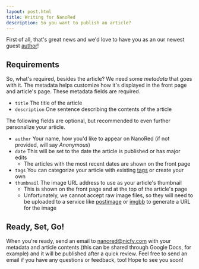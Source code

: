 ```yaml
---
layout: post.html
title: Writing for NanoRed
description: So you want to publish an article?
---
```

First of all, that's great news and we'd love to have you as an our newest guest [author](/authors)!

## Requirements

So, what's required, besides the article? We need some *metadata* that goes with it. The metadata helps customize how it's displayed in the front page and article's page. These metadata fields are required.

- `title` The title of the article
- `description` One sentence describing the contents of the article

The following fields are optional, but recommended to even further personalize your article.

- `author` Your name, how you'd like to appear on NanoRed (if not provided, will say *Anonymous*)
- `date` This will be set to the date the article is published or has major edits
    - The articles with the most recent dates are shown on the front page
- `tags` You can categorize your article with existing [tags](/tags) or create your own
- `thumbnail` The image URL address to use as your article's thumbnail
    - This is shown on the front page and at the top of the article's page
    - Unfortunately, we cannot accept raw image files, so they will need to be uploaded to a service like [postimage](https://postimages.org/) or [imgbb](https://imgbb.com/) to generate a URL for the image

## Ready, Set, Go!

When you're ready, send an email to <nanored@nicfv.com> with your metadata and article contents (this can be shared through Google Docs, for example) and it will be published after a quick review. Feel free to send an email if you have any questions or feedback, too! Hope to see you soon!